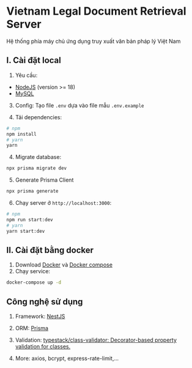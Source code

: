 # Vietnam Legal Document Retrieval Server

Hệ thống phía máy chủ ứng dụng truy xuất văn bản pháp lý Việt Nam

## I. Cài đặt local

1. Yêu cầu:

- [NodeJS](https://nodejs.org/en/download/package-manager/current) (version >= 18)
- [MySQL](https://www.mysql.com/)

3. Config: Tạo file `.env` dựa vào file mẫu `.env.example`

4. Tải dependencies:

```bash
# npm
npm install
# yarn
yarn
```

4. Migrate database:

```bash
npx prisma migrate dev
```

5. Generate Prisma Client

```bash
npx prisma generate
```

6. Chạy server ở `http://localhost:3000`:

```bash
# npm
npm run start:dev
# yarn
yarn start:dev
```

## II. Cài đặt bằng docker

1. Download [Docker](https://docs.docker.com/get-started/get-docker/) và [Docker compose](https://docs.docker.com/compose/install/)
2. Chạy service:

```bash
docker-compose up -d
```

## Công nghệ sử dụng

1. Framework: [NestJS](https://nestjs.com/)

2. ORM: [Prisma](https://www.prisma.io/)

3. Validation: [typestack/class-validator: Decorator-based property validation for classes.](https://github.com/typestack/class-validator)

4. More: axios, bcrypt, express-rate-limit,...
